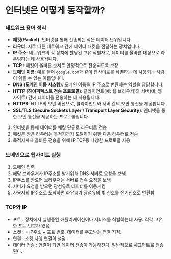 # 인터넷은 어떻게 동작할까?

### 네트워크 용어 정리

- **패킷(Packet)**: 인터넷을 통해 전송되는 작은 데이터 단위입니다.
- **라우터**: 서로 다른 네트워크 간에 데이터 패킷을 전달하는 장치입니다.
- **IP 주소**: 네트워크의 각 장치에 할당된 고유 식별자로, 데이터를 올바른 대상으로 라우팅하는 데 사용됩니다.
- **TCP** : 패킷이 올바른 순서로 안정적으로 전송되도록 보장.
- **도메인 이름**: 예를 들어 `google.com`과 같이 웹사이트를 식별하는 데 사용되는 사람이 읽을 수 있는 이름입니다.
- **DNS (도메인 이름 시스템)**: 도메인 이름을 IP 주소로 변환하는 역할을 담당합니다.
- **HTTP (하이퍼텍스트 전송 프로토콜)**: 클라이언트(예: 웹 브라우저)와 서버(예: 웹 사이트) 간에 데이터를 전송하는 데 사용됩니다.
- **HTTPS**: HTTP의 보안 버전으로, 클라이언트와 서버 간의 보안 통신을 제공합니다.
- **SSL/TLS (Secure Sockets Layer / Transport Layer Security)**: 인터넷을 통한 보안 통신을 제공하는 프로토콜입니다.

1. 인터넷을 통해 데이터를 패킷 단위로 라우터로 전송
2. 패킷은 받은 라우터는 목적지까지 도달하기 위한 다음 라우터로 전송
3. 목적지까지 옳바른 전송을 위해 IP,TCP등 다양한 프로토콜 사용

### 도메인으로 웹사이트 실행
1. 도메인 입력
2.  해당 브라우저가 IP주소를 받기위해 DNS 서버로 요청을 보냄
3. IP주소를 받으면 브라우저는 서버로 접속 요청을 보냄
4. 서버가 요청을 받으면 광섬유로 데이터를 이동시킴
5. 사용자의 IP주소로 도착하면 라우터가 광섬유의 빛 신호를 전기신호로 변환함

### TCP와 IP
- 포트 : 장치에서 실행중인 애플리케이션이나 서비스를 식별하는데 사용. 각각 고유한 포트 번호가 있음
- 소켓 : = IP주소 + 포트 번호. 데이터를 주고받는 연결 지점.  
- 연결 : 소켓 사엥 연결이 설점. 
- 데이터 전송 : 연결이 되면 데이터 전송이 가능해진다. 일반적으로 세그먼트로 전송된다. 